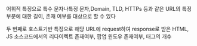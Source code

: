 
어휘적 특징으로 특수 문자나특정 문자,Domain, TLD, HTTPs 등과 같은 URL의 특정 부분에 대한
길이, 존재 여부를 대상으로 할 수 있다

두 번째로 호스트기반 특징으로
해당 URL에 request하여 response로 받은 HTML, JS 소스코드에서의
리다이렉트 존재여부, 팝업 윈도우 존재여부, <a>태그의 개수

